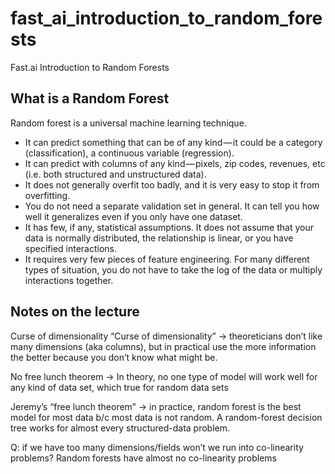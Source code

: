 # fast_ai_introduction_to_random_forests
Fast.ai Introduction to Random Forests

## What is a Random Forest

Random forest is a universal machine learning technique.

* It can predict something that can be of any kind — it could be a category (classification), a continuous variable (regression).
* It can predict with columns of any kind — pixels, zip codes, revenues, etc (i.e. both structured and unstructured data).
* It does not generally overfit too badly, and it is very easy to stop it from overfitting.
* You do not need a separate validation set in general. It can tell you how well it generalizes even if you only have one dataset.
* It has few, if any, statistical assumptions. It does not assume that your data is normally distributed, the relationship is linear, or you have specified interactions.
* It requires very few pieces of feature engineering. For many different types of situation, you do not have to take the log of the data or multiply interactions together.


## Notes on the lecture

Curse of dimensionality
“Curse of dimensionality” → theoreticians don’t like many dimensions (aka columns), but in practical use the more information the better because you don’t know what might be.

No free lunch theorem → In theory, no one type of model will work well for any kind of data set, which true for random data sets

Jeremy’s “free lunch theorem” → in practice, random forest is the best model for most data b/c most data is not random. A random-forest decision tree works for almost every structured-data problem.

Q: if we have too many dimensions/fields won’t we run into co-linearity problems?
Random forests have almost no co-linearity problems

